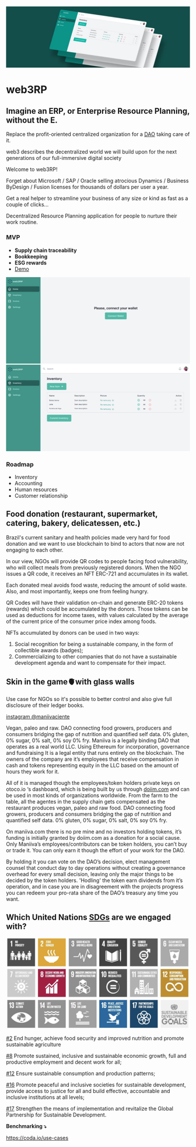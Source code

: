 ![[web3RP]](docs/header.jpg)

# web3RP

## Imagine an ERP, or Enterprise Resource Planning, without the E.

Replace the profit-oriented centralized organization for a [DAO](https://en.wikipedia.org/wiki/Decentralized_autonomous_organization) taking care of it.

web3 describes the decentralized world we will build upon for the next generations of our full-immersive digital society

Welcome to web3RP!

Forget about Microsoft / SAP / Oracle selling atrocious Dynamics / Business ByDesign / Fusion licenses for thousands of dollars per user a year.

Get a real helper to streamline your business of any size or kind as fast as a couple of clicks...

Decentralized Resource Planning application for people to nurture their work routine.


### MVP
- **Supply chain traceability**
- **Bookkeeping**
- **ESG rewards**
- [Demo](https://web3rp.pages.dev/)

![alt](docs/screen1.png)
![alt](docs/screen2.png)

### Roadmap
- Inventory
- Accounting
- Human resources
- Customer relationship


## Food donation (restaurant, supermarket, catering, bakery, delicatessen, etc.)

Brazil's current sanitary and health policies made very hard for food donation and we want to use blockchain to bind to actors that now are not engaging to each other.

In our view, NGOs will provide QR codes to people facing food vulnerability, who will collect meals from previously registered donors. When the NGO issues a QR code, it receives an NFT ERC-721 and accumulates in its wallet.

Each donated meal avoids food waste, reducing the amount of solid waste. Also, and most importantly, keeps one from feeling hungry.

QR Codes will have their validation on-chain and generate ERC-20 tokens (rewards) which could be accumulated by the donors. Those tokens can be used as deductions for income taxes, with values calculated by the average of the current price of the consumer price index among foods.

NFTs accumulated by donors can be used in two ways:
1. Social recognition for being a sustainable company, in the form of collectible awards (badges);
2. Commercializing to other companies that do not have a sustainable development agenda and want to compensate for their impact.

## Skin in the game🫀with glass walls

Use case for NGOs so it's possible to better control and also give full disclosure of their ledger books.

[instagram @maniivaciente](https://www.instagram.com/maniivaciente)

Vegan, paleo and raw. DAO connecting food growers, producers and consumers bridging the gap of nutrition and quantified self data. 0% gluten, 0% sugar, 0% salt, 0% soy 0% fry.
Maniiva is a legally binding DAO that operates as a real world LLC. Using Ethereum for incorporation, governance and fundraising It is a legal entity that runs entirely on the blockchain. The owners of the company are it’s employees that receive compensation in cash and tokens representing equity in the LLC based on the amount of hours they work for it. 

All of it is managed though the employees/token holders private keys on otoco.io ‘s dashboard, which is being built by us through [doiim.com](https://doiim.com) and can be used in most kinds of organizations worldwide. From the farm to the table, all the agentes in the supply chain gets compensated as the restaurant produces vegan, paleo and raw food. DAO connecting food growers, producers and consumers bridging the gap of nutrition and quantified self data. 0% gluten, 0% sugar, 0% salt, 0% soy 0% fry.

On maniiva.com there is no pre mine and no investors holding tokens, it’s funding is initially granted by doiim.com as a donation for a social cause. Only Maniiva’s employees/contributors can be token holders, you can’t buy or trade it. You can only earn it though the effort of your work for the DAO. 

By holding it you can vote on the DAO’s decision, elect management counsel that conduct day to day operations without creating a governance overhead for every small decision, leaving only the major things to be decided by the token holders. 'Hodling' the token earn dividends from it’s operation, and in case you are in disagreement with the projects progress you can redeem your pro-rata share of the DAO’s treasury any time you want.

## Which United Nations [SDGs](https://sdgs.un.org/goals) are we engaged with?

![ESG](docs/esg.png)

[#2](https://sdgs.un.org/goals/goal2)  End hunger, achieve food security and improved nutrition and promote sustainable agriculture

[#8](https://sdgs.un.org/goals/goal8)  Promote sustained, inclusive and sustainable economic growth, full and productive employment and decent work for all;

[#12](https://sdgs.un.org/goals/goal12)  Ensure sustainable consumption and production patterns;

[#16](https://sdgs.un.org/goals/goal16)  Promote peaceful and inclusive societies for sustainable development, provide access to justice for all and build effective, accountable and inclusive institutions at all levels;

[#17](https://sdgs.un.org/goals/goal17)  Strengthen the means of implementation and revitalize the Global Partnership for Sustainable Development.

**Benchmarking ⤵**

https://coda.io/use-cases
